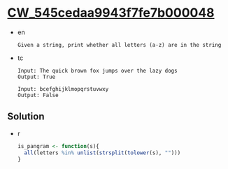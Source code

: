 # [CW_545cedaa9943f7fe7b000048](https://www.codewars.com/kata/545cedaa9943f7fe7b000048)

* en

  ```en
  Given a string, print whether all letters (a-z) are in the string
  ```

* tc

  ```tc
  Input: The quick brown fox jumps over the lazy dogs
  Output: True

  Input: bcefghijklmopqrstuvwxy
  Output: False
  ```

## Solution

* r

  ```r
  is_pangram <- function(s){
    all(letters %in% unlist(strsplit(tolower(s), "")))
  }
  ```
